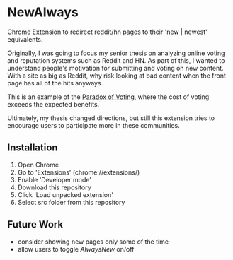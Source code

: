 # NewAlways
Chrome Extension to redirect reddit/hn pages to their 'new | newest'
equivalents.

Originally, I was going to focus my senior thesis on analyzing online voting
and reputation systems such as Reddit and HN. As part of this, I wanted to
understand people's motivation for submitting and voting on new content. With a
site as big as Reddit, why risk looking at bad content when the front page has
all of the hits anyways.

This is an example of the [Paradox
of Voting](https://en.wikipedia.org/wiki/Paradox_of_voting), where the cost of
voting exceeds the expected benefits.

Ultimately, my thesis changed directions, but still this extension tries to
encourage users to participate more in these communities.

## Installation
1. Open Chrome
2. Go to 'Extensions' (chrome://extensions/)
3. Enable 'Developer mode'
4. Download this repository
5. Click 'Load unpacked extension'
6. Select src folder from this repository


## Future Work
- consider showing new pages only some of the time
- allow users to toggle *AlwaysNew* on/off
